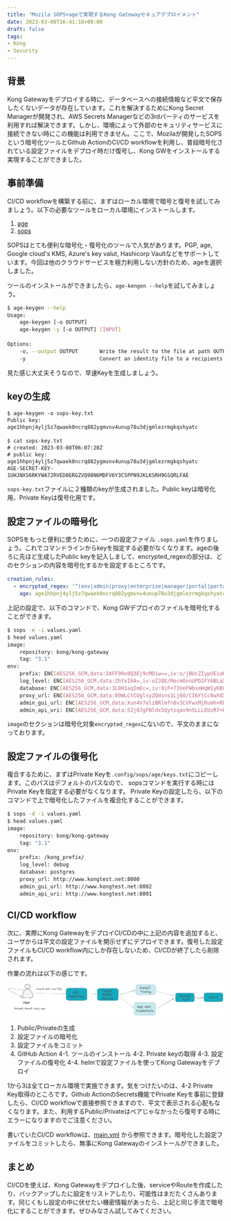 ```yaml
---
title: "Mozila SOPS+ageで実現するKong Gatewayセキュアデプロイメント"
date: 2023-03-08T16:41:18+09:00
draft: false
tags:
- Kong
- Security
---
```

## 背景

Kong Gatewayをデプロイする時に、データベースへの接続情報など平文で保存したくないデータが存在しています。これを解決するためにKong Secret Managerが開発され、AWS Secrets Managerなどの3rdパーティのサービスを利用すれば解決できます。しかし、環境によって外部のセキュリティサービスに接続できない時にこの機能は利用できません。ここで、Mozilaが開発したSOPSという暗号化ツールとGithub ActionのCI/CD workflowを利用し、普段暗号化されている設定ファイルをデプロイ時だけ復号し、Kong GWをインストールする実現することができました。

## 事前準備

CI/CD workflowを構築する前に、まずはローカル環境で暗号と復号を試してみましょう。以下の必要なツールをローカル環境にインストールします。

1. [age](https://github.com/FiloSottile/age/releases)
2. [sops](https://github.com/mozilla/sops/releases)

SOPSはとても便利な暗号化・復号化のツールで人気があります。PGP, age, Google cloud's KMS, Azure's key valut, Hashicorp Vaultなどをサポートしています。今回は他のクラウドサービスを極力利用しない方針のため、ageを選択しました。

ツールのインストールができましたら、`age-kengen --help`を試してみましょう。

```bash
$ age-keygen --help
Usage:
    age-keygen [-o OUTPUT]
    age-keygen -y [-o OUTPUT] [INPUT]

Options:
    -o, --output OUTPUT       Write the result to the file at path OUTPUT.
    -y                        Convert an identity file to a recipients file.
```

見た感じ大丈夫そうなので、早速Keyを生成しましょう。

## keyの生成

```
$ age-keygen -o sops-key.txt
Public key: age1hhpnj4ylj5z7qwaek0ncrq882ygmvnv4unup78u3djgmlezrmgkqshyatc

$ cat sops-key.txt
# created: 2023-03-08T06:07:28Z
# public key: age1hhpnj4ylj5z7qwaek0ncrq882ygmvnv4unup78u3djgmlezrmgkqshyatc
AGE-SECRET-KEY-1UHJNXS6RKYWA72RVED0ERGZVQ98N6MDFV6Y3CSPPN9JKLKSRH9GSQRLFAE
```

`sops-key.txt`ファイルに２種類のkeyが生成されました。Public keyは暗号化用、Private Keyは復号化用です。

## 設定ファイルの暗号化

SOPSをもっと便利に使うために、一つの設定ファイル `.sops.yaml`を作りましょう。これでコマンドラインからkeyを指定する必要がなくなります。ageの後ろに先ほど生成したPublic keyを記入しまして、encrypted_regexの部分は、どのセクションの内容を暗号化するかを設定するところです。

``` yaml
creation_rules:
  - encrypted_regex: '^(env|admin|proxy|enterprise|manager|portal|portalapi|postgresql)$'
    age: age1hhpnj4ylj5z7qwaek0ncrq882ygmvnv4unup78u3djgmlezrmgkqshyatc
```

上記の設定で、以下のコマンドで、Kong GWデプロイのファイルを暗号化することができます。

``` bash
$ sops -e -i values.yaml
$ head values.yaml
image:
    repository: kong/kong-gateway
    tag: "3.1"
env:
    prefix: ENC[AES256_GCM,data:2AFF90x0Q3Ej9cMDiw==,iv:o/jBUcZIypUEioKk0Fd4uheBrCOlUOL4RQYExOW696E=,tag:LoIjejClr7lh37Rq9YeKDw==,type:str]
    log_level: ENC[AES256_GCM,data:ZhYxI6A=,iv:oZJ8E/MocmOonUPD2FY6BLaXPuj4TBl//0fqTmOY0Xg=,tag:46p/kxlNSctmOGFupQSnOQ==,type:str]
    database: ENC[AES256_GCM,data:3L8H1aqImEc=,iv:9iF+73VeFWbsmHqW1yKBCgwMpO3us8pTWwSWmNaCl80=,tag:icNvo+EvoYnxiAGdjxzPqw==,type:str]
    proxy_url: ENC[AES256_GCM,data:89WLCtCUglsyZQdsns1Lj6O/CI6YtCc8wXdX9EIJCGNwzmjB8v8=,iv:HUFPH8bgG62UvAeQATh/0GprR8zOgLBGmvcYbON4B00=,tag:Q1l7E8l5xClp52KSEz+MNQ==,type:str]
    admin_gui_url: ENC[AES256_GCM,data:Xun4V7eliBRlmfn8v3CVFwxMjRumh+REwmPgCDbWwrPhjSQMXkn6qQ==,iv:8zH3GjO35ycpAsuOgDB+UKNAc19zSee72z2UlrdZ+Js=,tag:U4IEK5Nef6h59vbHyM0aSA==,type:str]
    admin_api_uri: ENC[AES256_GCM,data:52j0JgFNldx5Qytsqav9nSLLLEUzR7+KsNo8aTsjbS2IyTM1R00=,iv:0RkBMi8k/XhuEzGSRpIQ9VQGbcUOTcb+o/KUVJ5LSYk=,tag:m5o89fI+GCKxD7TcLf5Nqg==,type:str]
```

`image`のセクションは暗号化対象`encrypted_regex`にないので、平文のままになっております。

## 設定ファイルの復号化

複合するために、まずはPrivate Keyを`.config/sops/age/keys.txt`にコピーします。このパスはデフォルトのパスなので、 sopsコマンドを実行する時にはPrivate Keyを指定する必要がなくなります。
Private Keyの設定したら、以下のコマンドで上で暗号化したファイルを複合化することができます。

``` bash
$ sops -d -i values.yaml
$ head values.yaml
image:
    repository: kong/kong-gateway
    tag: "3.1"
env:
    prefix: /kong_prefix/
    log_level: debug
    database: postgres
    proxy_url: http://www.kongtest.net:8000
    admin_gui_url: http://www.kongtest.net:8002
    admin_api_uri: http://www.kongtest.net:8001
```

## CI/CD workflow

次に、実際にKong GatewayをデプロイCI/CDの中に上記の内容を追加すると、ユーザからは平文の設定ファイルを開示せずにデプロイできます。復号した設定ファイルもCI/CD workflow内にしか存在しないため、CI/CDが終了したら削除されます。

作業の流れは以下の感じです。

![workflow](https://raw.githubusercontent.com/robincher/kong-mozilla-sops-demo/master/assets/context.png)

1. Public/Privateの生成
1. 設定ファイルの暗号化
1. 設定ファイルをコミット
1. GitHub Action
    4-1. ツールのインストール
    4-2. Private keyの取得
    4-3. 設定ファイルの復号化
    4-4. helmで設定ファイルを使ってKong Gatewayをデプロイ

1から3は全てローカル環境で実施できます。気をつけたいのは、4-2 Private Key取得のところです。Github ActionのSecrets機能でPrivate Keyを事前に登録したら、CI/CD workflowで直接参照できますので、平文で表示される心配もなくなります。また、利用するPublic/Privateはペアじゃなかったら復号する時にエラーになりますのでご注意ください。

書いていたCI/CD workflowは、[main.yml](https://raw.githubusercontent.com/robincher/kong-mozilla-sops-demo/master/.github/workflows/main.yaml) から参照できます。暗号化した設定ファイルをコミットしたら、無事にKong Gatewayのインストールができました。

## まとめ

CI/CDを使えば、Kong Gatewayをデプロイした後、serviceやRouteを作成したり、バックアップしたに設定をリストアしたり、可能性はまだたくさんあります。同じくもし設定の中に伏せたい機密情報があったら、上記と同じ手法で暗号化にすることができます。ぜひみなさん試してみてください。

